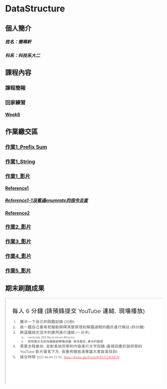 # DataStructure
## 個人簡介
##### 姓名：簡珮軒
##### 科系：科技系大二
## 課程內容
### 課程簡報
### 回家練習
#### [Week6](https://github.com/cpeggy/DataStructure/blob/main/week6.ipynb)
## 作業繳交區
### [作業1_Prefix Sum](https://leetcode.com/problems/longest-common-prefix/submissions/913302188/)
### [作業1_String](https://leetcode.com/problems/reverse-string/submissions/913853909/)
### [作業1_影片](https://youtu.be/Tnf9_MWTA9E)
#### [Reference1](https://ithelp.ithome.com.tw/articles/10213258)
##### [Reference1-1沒看過enumrate的指令去查](https://clay-atlas.com/blog/2019/11/08/python-chinese-function-enumerate/)
#### [Reference2](https://clay-atlas.com/blog/2021/01/07/leetcode-cn-14-longest-common-prefix-solution/)
### [作業2_影片](https://youtu.be/_sYzePUEy70)
### [作業3_影片](https://youtu.be/xBJt0gwqgWU)
### [作業4_影片](https://youtu.be/sNGpEUCwxIQ)
### [作業5_影片](https://youtu.be/G8XPdZfekis)
## 期末刷題成果
![期末影片注意事項](https://github.com/cpeggy/DataStructure/blob/main/messageImage_1685116156234.jpg)
